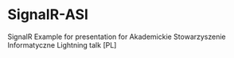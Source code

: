 # SignalR-ASI
SignalR Example for presentation for Akademickie Stowarzyszenie Informatyczne Lightning talk [PL]
